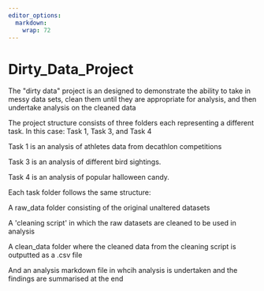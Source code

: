 ```yaml
---
editor_options: 
  markdown: 
    wrap: 72
---
```


# Dirty_Data_Project

The "dirty data" project is an designed to demonstrate the ability to take in 
messy data sets, clean them until they are appropriate for analysis, and then
undertake analysis on the cleaned data

The project structure consists of three folders each representing a different
task. In this case: Task 1, Task 3, and Task 4

Task 1 is an analysis of athletes data from decathlon competitions

Task 3 is an analysis of different bird sightings.

Task 4 is an analysis of popular halloween candy.

Each task folder follows the same structure:

A raw_data folder consisting of the original unaltered datasets

A 'cleaning script' in which the raw datasets are cleaned to be used in analysis

A clean_data folder where the cleaned data from the cleaning script is outputted
as a .csv file

And an analysis markdown file in whcih analysis is undertaken and the findings 
are summarised at the end







